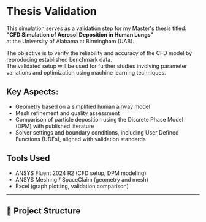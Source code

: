 # Thesis Validation

This simulation serves as a validation step for my Master's thesis titled:  
**"CFD Simulation of Aerosol Deposition in Human Lungs"**  
at the University of Alabama at Birmingham (UAB).

The objective is to verify the reliability and accuracy of the CFD model by reproducing established benchmark data.  
The validated setup will be used for further studies involving parameter variations and optimization using machine learning techniques.


## Key Aspects:

- Geometry based on a simplified human airway model
- Mesh refinement and quality assessment
- Comparison of particle deposition using the Discrete Phase Model (DPM) with published literature
- Solver settings and boundary conditions, including User Defined Functions (UDFs), aligned with validation standards



## Tools Used

- ANSYS Fluent 2024 R2 (CFD setup, DPM modeling)
- ANSYS Meshing / SpaceClaim (geometry and mesh)
- Excel (graph plotting, validation comparison)

---

## 📁 Project Structure

